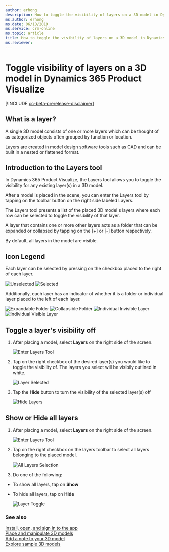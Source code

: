 ```yaml
---
author: erhong
description: How to toggle the visibility of layers on a 3D model in Dynamics 365 Product Visualize 
ms.author: erhong
ms.date: 06/18/2019
ms.service: crm-online
ms.topic: article
title: How to toggle the visibility of layers on a 3D model in Dynamics 365 Product Visualize 
ms.reviewer: 
---
```


# Toggle visibility of layers on a 3D model in Dynamics 365 Product Visualize 

[!INCLUDE [cc-beta-prerelease-disclaimer](../includes/cc-beta-prerelease-disclaimer.md)]

## What is a layer? 

A single 3D model consists of one or more layers which can be thought of as categorized objects often grouped by function or location. 

Layers are created in model design software tools such as CAD and can be built in a nested or flattened format. 

## Introduction to the Layers tool

In Dynamics 365 Product Visualize, the Layers tool allows you to toggle the visibility for any existing layer(s) in a 3D model. 

After a model is placed in the scene, you can enter the Layers tool by tapping on the toolbar button on the right side labeled Layers. 

The Layers tool presents a list of the placed 3D model's layers where each row can be selected to toggle the visibility of that layer. 

A layer that contains one or more other layers acts as a folder that can be expanded or collapsed by tapping on the [+] or [-] button respectively. 

By default, all layers in the model are visible. 

## Icon Legend

Each layer can be selected by pressing on the checkbox placed to the right of each layer. 

![Unselected](media/unselected.jpeg "Unselected") ![Selected](media/selected.jpeg "Selected")

Additionally, each layer has an indicator of whether it is a folder or individual layer placed to the left of each layer. 

![Expandable Folder](media/expandable-folder.jpeg "Expandable Folder with no children layers visible") ![Collapsible Folder](media/collapsible-folder.jpeg "Collapsible Folder with children layers visible")
![Individual Invisible Layer](media/individual-layer-visibility.jpeg "(1) Individual Invisible Layer") ![Individual Visible Layer](media/individual-layer-visibility.jpeg "(2) Individual Visible Layer")


## Toggle a layer's visibility off 

1. After placing a model, select **Layers** on the right side of the screen. 

   ![Enter Layers Tool](media/layers-tool.jpeg "Enter Layers")

2. Tap on the right checkbox of the desired layer(s) you would like to toggle the visibility of. The layers you select will be visibily outlined in white. 

   ![Layer Selected](media/selected.jpeg "Select Layers")

3. Tap the **Hide** button to turn the visibility of the selected layer(s) off 

   ![Hide Layers](media/hide-layer.jpeg "Hide Layer")

## Show or Hide all layers 

1. After placing a model, select **Layers** on the right side of the screen. 

   ![Enter Layers Tool](media/layers-tool.jpeg "Enter Layers")

2. Tap on the right checkbox on the layers toolbar to select all layers belonging to the placed model. 

   ![All Layers Selection](media/layer-select-all.jpeg "Select All Layers")

3. Do one of the following: 

- To show all layers, tap on **Show**

- To hide all layers, tap on **Hide** 

   ![Layer Toggle](media/layer-toggle.jpeg "Toggle Layers")

### See also

[Install, open, and sign in to the app](sign-in.md)<br>
[Place and manipulate 3D models](manipulate-models.md)<br>
[Add a note to your 3D model](add-note.md)<br>
[Explore sample 3D models](explore-samples.md)
